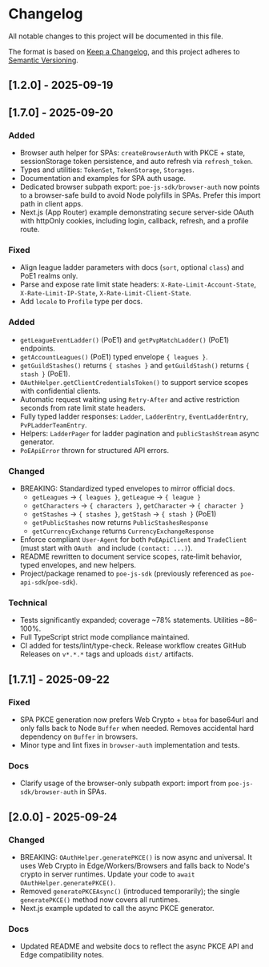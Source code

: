 # Changelog

All notable changes to this project will be documented in this file.

The format is based on [Keep a Changelog](https://keepachangelog.com/en/1.0.0/),
and this project adheres to [Semantic Versioning](https://semver.org/spec/v2.0.0.html).

## [1.2.0] - 2025-09-19

## [1.7.0] - 2025-09-20

### Added
- Browser auth helper for SPAs: `createBrowserAuth` with PKCE + state, sessionStorage token persistence, and auto refresh via `refresh_token`.
- Types and utilities: `TokenSet`, `TokenStorage`, `Storages`.
- Documentation and examples for SPA auth usage.
- Dedicated browser subpath export: `poe-js-sdk/browser-auth` now points to a browser-safe build to avoid Node polyfills in SPAs. Prefer this import path in client apps.
- Next.js (App Router) example demonstrating secure server-side OAuth with httpOnly cookies, including login, callback, refresh, and a profile route.

### Fixed
- Align league ladder parameters with docs (`sort`, optional `class`) and PoE1 realms only.
- Parse and expose rate limit state headers: `X-Rate-Limit-Account-State`, `X-Rate-Limit-IP-State`, `X-Rate-Limit-Client-State`.
- Add `locale` to `Profile` type per docs.

### Added
- `getLeagueEventLadder()` (PoE1) and `getPvpMatchLadder()` (PoE1) endpoints.
- `getAccountLeagues()` (PoE1) typed envelope `{ leagues }`.
- `getGuildStashes()` returns `{ stashes }` and `getGuildStash()` returns `{ stash }` (PoE1).
 - `OAuthHelper.getClientCredentialsToken()` to support service scopes with confidential clients.
 - Automatic request waiting using `Retry-After` and active restriction seconds from rate limit state headers.
 - Fully typed ladder responses: `Ladder`, `LadderEntry`, `EventLadderEntry`, `PvPLadderTeamEntry`.
 - Helpers: `LadderPager` for ladder pagination and `publicStashStream` async generator.
 - `PoEApiError` thrown for structured API errors.

### Changed
- BREAKING: Standardized typed envelopes to mirror official docs.
  - `getLeagues` → `{ leagues }`, `getLeague` → `{ league }`
  - `getCharacters` → `{ characters }`, `getCharacter` → `{ character }`
  - `getStashes` → `{ stashes }`, `getStash` → `{ stash }` (PoE1)
  - `getPublicStashes` now returns `PublicStashesResponse`
  - `getCurrencyExchange` returns `CurrencyExchangeResponse`
- Enforce compliant `User-Agent` for both `PoEApiClient` and `TradeClient` (must start with `OAuth ` and include `(contact: ...)`).
- README rewritten to document service scopes, rate‑limit behavior, typed envelopes, and new helpers.
- Project/package renamed to `poe-js-sdk` (previously referenced as `poe-api-sdk`/`poe-sdk`).
### Technical
- Tests significantly expanded; coverage ~78% statements. Utilities ~86–100%.
- Full TypeScript strict mode compliance maintained.
- CI added for tests/lint/type-check. Release workflow creates GitHub Releases on `v*.*.*` tags and uploads `dist/` artifacts.

## [1.7.1] - 2025-09-22

### Fixed
- SPA PKCE generation now prefers Web Crypto + `btoa` for base64url and only falls back to Node `Buffer` when needed. Removes accidental hard dependency on `Buffer` in browsers.
- Minor type and lint fixes in `browser-auth` implementation and tests.

### Docs
- Clarify usage of the browser-only subpath export: import from `poe-js-sdk/browser-auth` in SPAs.
## [2.0.0] - 2025-09-24

### Changed
- BREAKING: `OAuthHelper.generatePKCE()` is now async and universal. It uses Web Crypto in Edge/Workers/Browsers and falls back to Node's crypto in server runtimes. Update your code to `await OAuthHelper.generatePKCE()`.
- Removed `generatePKCEAsync()` (introduced temporarily); the single `generatePKCE()` method now covers all runtimes.
- Next.js example updated to call the async PKCE generator.

### Docs
- Updated README and website docs to reflect the async PKCE API and Edge compatibility notes.
